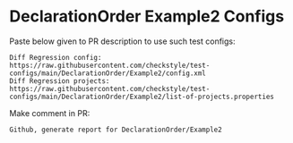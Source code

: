# DeclarationOrder Example2 Configs
Paste below given to PR description to use such test configs:
```
Diff Regression config: https://raw.githubusercontent.com/checkstyle/test-configs/main/DeclarationOrder/Example2/config.xml
Diff Regression projects: https://raw.githubusercontent.com/checkstyle/test-configs/main/DeclarationOrder/Example2/list-of-projects.properties
```
Make comment in PR:
```
Github, generate report for DeclarationOrder/Example2
```
